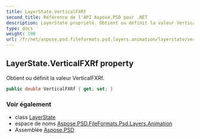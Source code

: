 ```yaml
---
title: LayerState.VerticalFXRf
second_title: Référence de l'API Aspose.PSD pour .NET
description: LayerState propriété. Obtient ou définit la valeur VerticalFXRf.
type: docs
weight: 100
url: /fr/net/aspose.psd.fileformats.psd.layers.animation/layerstate/verticalfxrf/
---
```

## LayerState.VerticalFXRf property

Obtient ou définit la valeur VerticalFXRf.

```csharp
public double VerticalFXRf { get; set; }
```

### Voir également

* class [LayerState](../)
* espace de noms [Aspose.PSD.FileFormats.Psd.Layers.Animation](../../layerstate/)
* Assemblée [Aspose.PSD](../../../)


